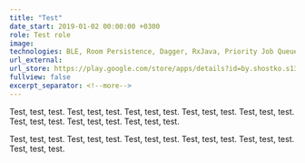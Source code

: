 ```yaml
---
title: "Test"
date_start: 2019-01-02 00:00:00 +0300
role: Test role
image: 
technologies: BLE, Room Persistence, Dagger, RxJava, Priority Job Queue, NFC, MVP, DALI communication protocol
url_external:
url_store: https://play.google.com/store/apps/details?id=by.shostko.s13
fullview: false
excerpt_separator: <!--more-->
---
```

Test, test, test. Test, test, test. Test, test, test. Test, test, test. Test, test, test. Test, test, test. Test, test, test. Test, test, test. 
<!--more-->
Test, test, test. Test, test, test. Test, test, test. Test, test, test. Test, test, test. Test, test, test. 